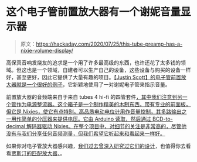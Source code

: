 # 这个电子管前置放大器有一个谢妮音量显示器

> 原文：<https://hackaday.com/2020/07/25/this-tube-preamp-has-a-nixie-volume-display/>

高保真音响发烧友的追求是一个用了许多最高级的东西，也许还花了太多钱的领域。但这也是一个领域，自建者可以生产自己的设备，这些设备与购买的设备一样好，甚至更好，因此它提供了大量有趣的项目。[【Justin Scott】的电子管前置放大器就是一个很好的例子](https://hackaday.io/project/173231-vacuum-tube-preamplifier-with-nixie-display)，它新颖地使用了一对谢妮电子管来指示音量。

前置放大器的音频端来自于来自 tubes 4 hi-fi 的四管套件[，其中我们注意到另一个管作为电源整流器。这个箱子是一个制作精美的木制东西，带有专业的前面板，但它是 Nixies，使它有点特别。高品质电动电位计用作音量控制，其多路输出之一用作简单的分压器来提供电压。它由 Arduino 读取，然后通过 BCD-to-decimal 解码器驱动 Nixies。在整个项目中，对细节的关注是非常高的，尽管他没有与我们分享任何音频测量，但我们希望它听起来和看起来一样好。](http://www.tubes4hifi.com/PH16.htm)

如果你对电子管放大器感兴趣，[我们过去曾深入研究过它们的设计](https://hackaday.com/2014/06/04/keep-those-filaments-lit-design-your-own-vacuum-tube-audio-equipment/)，也值得你去看看[贾斯汀的匹配放大器，](https://hackaday.io/project/168078-20-wpc-vacuum-tube-amplifier)。